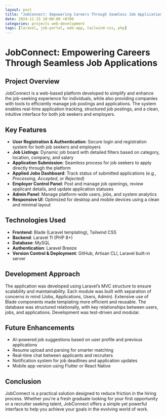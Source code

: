 ```yaml
---
layout: post
title: "JobConnect: Empowering Careers Through Seamless Job Applications"
date: 2024-11-15 10:00:00 +0700
categories: projects web-development
tags: [laravel, job-portal, web-app, tailwind-css, php]
---
```


# JobConnect: Empowering Careers Through Seamless Job Applications

## Project Overview

JobConnect is a web-based platform developed to simplify and enhance the job-seeking experience for individuals, while also providing companies with tools to efficiently manage job postings and applications. The system enables real-time application tracking, structured job postings, and a clean, intuitive interface for both job seekers and employers.

## Key Features

- **User Registration & Authentication**: Secure login and registration system for both job seekers and employers
- **Job Listings**: Dynamic job board with detailed filters based on category, location, company, and salary
- **Application Submission**: Seamless process for job seekers to apply directly through the platform
- **Applied Jobs Dashboard**: Track status of submitted applications (e.g., *Processing*, *Accepted*, or *Rejected*)
- **Employer Control Panel**: Post and manage job openings, review applicant details, and update application statuses
- **Admin Panel**: Manage platform-wide users, jobs, and system analytics
- **Responsive UI**: Optimized for desktop and mobile devices using a clean and minimal layout

## Technologies Used

- **Frontend**: Blade (Laravel templating), Tailwind CSS
- **Backend**: Laravel 11 (PHP 8+)
- **Database**: MySQL
- **Authentication**: Laravel Breeze
- **Version Control & Deployment**: GitHub, Artisan CLI, Laravel built-in server

## Development Approach

The application was developed using Laravel’s MVC structure to ensure scalability and maintainability. Each module was built with separation of concerns in mind (Jobs, Applications, Users, Admin). Extensive use of Blade components made templating more efficient and reusable. The database was structured relationally, with key relationships between users, jobs, and applications. Development was test-driven and modular.

## Future Enhancements

- AI-powered job suggestions based on user profile and previous applications
- Resume upload and parsing for smarter matching
- Real-time chat between applicants and recruiters
- Notification system for job deadlines and application updates
- Mobile app version using Flutter or React Native

## Conclusion

JobConnect is a practical solution designed to reduce friction in the hiring process. Whether you're a fresh graduate looking for your first opportunity or a recruiter seeking talent, JobConnect offers a simple yet powerful interface to help you achieve your goals in the evolving world of work.
